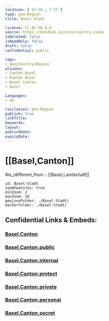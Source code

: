 ```yaml
---
location: [ 47.56 , 7.57 ] 
type: geo-Region
title: Basel-Stadt

license: CC BY-SA 4.0
source: https://datahub.io/core/country-codes
isDeleted: false
isReadOnly: false
draft: false
confidential: public

tags:
- geo/Country/Region
aliases:
- Canton Basel
- Kanton Basel
- Basel Canton
- Basel 

Languages:
- de

cssclasses: geo-Region
publish: true
linkTitle: 
keywords: 
layout: 
publishDate: 
expiryDate: 
---
```


# [[Basel,Canton]]

#is_/different_from :: [[Basel,Landschaft]] 

```leaflet
id: Basel-Stadt
zoomFeatures: true 
minZoom: 2 
maxZoom: 18
geojsonFolder: ./Basel-Stadt/
markerFolder: ./Basel-Stadt/
```


## Confidential Links & Embeds: 

### [Basel,Canton](/_Standards/Earth/Continent/Europe/Europe~Central/Switzerland/Switzerland~Cantons/Basel,Canton.md) 

### [Basel,Canton.public](/_public/Earth/Continent/Europe/Europe~Central/Switzerland/Switzerland~Cantons/Basel,Canton.public.md) 

### [Basel,Canton.internal](/_internal/Earth/Continent/Europe/Europe~Central/Switzerland/Switzerland~Cantons/Basel,Canton.internal.md) 

### [Basel,Canton.protect](/_protect/Earth/Continent/Europe/Europe~Central/Switzerland/Switzerland~Cantons/Basel,Canton.protect.md) 

### [Basel,Canton.private](/_private/Earth/Continent/Europe/Europe~Central/Switzerland/Switzerland~Cantons/Basel,Canton.private.md) 

### [Basel,Canton.personal](/_personal/Earth/Continent/Europe/Europe~Central/Switzerland/Switzerland~Cantons/Basel,Canton.personal.md) 

### [Basel,Canton.secret](/_secret/Earth/Continent/Europe/Europe~Central/Switzerland/Switzerland~Cantons/Basel,Canton.secret.md)

